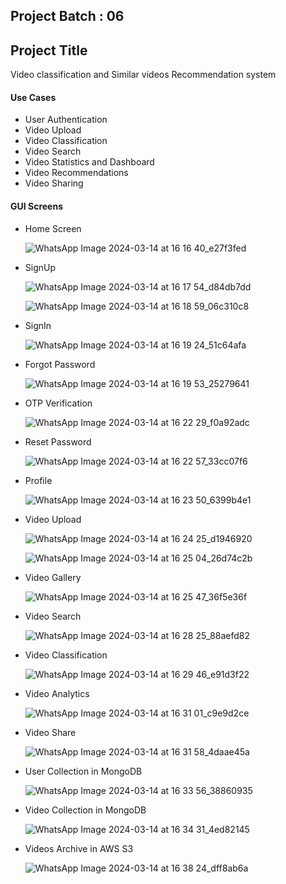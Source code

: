 ## Project Batch : 06

## Project Title

Video classification and Similar videos Recommendation system

#### Use Cases

- User Authentication
- Video Upload
- Video Classification
- Video Search
- Video Statistics and Dashboard
- Video Recommendations
- Video Sharing

#### GUI Screens

- Home Screen
  
  ![WhatsApp Image 2024-03-14 at 16 16 40_e27f3fed](https://github.com/MohanVaddella/VidGalaxy/assets/84492994/03e6deb6-dd13-45ed-9940-b4826bafb1a1)

- SignUp

  ![WhatsApp Image 2024-03-14 at 16 17 54_d84db7dd](https://github.com/MohanVaddella/VidGalaxy/assets/84492994/ecad7b32-fc76-483a-8613-fe986ad7ee35)

  ![WhatsApp Image 2024-03-14 at 16 18 59_06c310c8](https://github.com/MohanVaddella/VidGalaxy/assets/84492994/2a15fad0-e5f0-45b6-9494-d6533508b7b0)

- SignIn

  ![WhatsApp Image 2024-03-14 at 16 19 24_51c64afa](https://github.com/MohanVaddella/VidGalaxy/assets/84492994/6bef9d65-29b7-4da1-8170-22d13d253129)

- Forgot Password

  ![WhatsApp Image 2024-03-14 at 16 19 53_25279641](https://github.com/MohanVaddella/VidGalaxy/assets/84492994/1ea824c0-02d9-46fd-953d-1fb5ae55a5f0)

- OTP Verification

  ![WhatsApp Image 2024-03-14 at 16 22 29_f0a92adc](https://github.com/MohanVaddella/VidGalaxy/assets/84492994/e21de55e-3327-40c8-b021-08555519c63c)

- Reset Password

  ![WhatsApp Image 2024-03-14 at 16 22 57_33cc07f6](https://github.com/MohanVaddella/VidGalaxy/assets/84492994/089db80e-2a43-443f-9730-1c12bdb56c3f)

- Profile

  ![WhatsApp Image 2024-03-14 at 16 23 50_6399b4e1](https://github.com/MohanVaddella/VidGalaxy/assets/84492994/2d7fe343-0808-4447-866d-7d1a37446732)

- Video Upload

  ![WhatsApp Image 2024-03-14 at 16 24 25_d1946920](https://github.com/MohanVaddella/VidGalaxy/assets/84492994/9938e6e8-ab47-42c7-b221-8c722a5fc29c)

  ![WhatsApp Image 2024-03-14 at 16 25 04_26d74c2b](https://github.com/MohanVaddella/VidGalaxy/assets/84492994/a47f9dbf-751b-45a6-a852-4b9a90df2980)

- Video Gallery

  ![WhatsApp Image 2024-03-14 at 16 25 47_36f5e36f](https://github.com/MohanVaddella/VidGalaxy/assets/84492994/0a3fac54-5ade-4c9d-bb15-1a59df938ddf)

- Video Search

  ![WhatsApp Image 2024-03-14 at 16 28 25_88aefd82](https://github.com/MohanVaddella/VidGalaxy/assets/84492994/a933f298-1dae-475e-bbc3-ebcf244c0f0d)

- Video Classification

  ![WhatsApp Image 2024-03-14 at 16 29 46_e91d3f22](https://github.com/MohanVaddella/VidGalaxy/assets/84492994/19db9428-95a9-4235-a3f4-bedbb2ad53c3)

- Video Analytics

  ![WhatsApp Image 2024-03-14 at 16 31 01_c9e9d2ce](https://github.com/MohanVaddella/VidGalaxy/assets/84492994/94ece5d7-da81-4f18-a037-51c9df385055)

- Video Share

  ![WhatsApp Image 2024-03-14 at 16 31 58_4daae45a](https://github.com/MohanVaddella/VidGalaxy/assets/84492994/a48814f7-0d01-4566-b0b3-a31c7afef3a9)

- User Collection in MongoDB

  ![WhatsApp Image 2024-03-14 at 16 33 56_38860935](https://github.com/MohanVaddella/VidGalaxy/assets/84492994/38998c95-0f2b-4a66-a556-205425ff992d)

- Video Collection in MongoDB

  ![WhatsApp Image 2024-03-14 at 16 34 31_4ed82145](https://github.com/MohanVaddella/VidGalaxy/assets/84492994/6d892f80-70ed-4ba5-a5b7-0e99c8034a0d)

- Videos Archive in AWS S3

  ![WhatsApp Image 2024-03-14 at 16 38 24_dff8ab6a](https://github.com/MohanVaddella/VidGalaxy/assets/84492994/1ce1beba-a915-48f4-8d90-af97aa33e670)


  
















